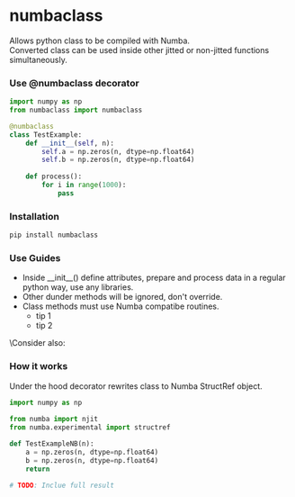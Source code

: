 # numbaclass

Allows python class to be compiled with Numba.\
Converted class can be used inside other jitted or non-jitted functions simultaneously.

### Use @numbaclass decorator

```python
import numpy as np
from numbaclass import numbaclass

@numbaclass
class TestExample:
    def __init__(self, n):
        self.a = np.zeros(n, dtype=np.float64)
        self.b = np.zeros(n, dtype=np.float64)
    
    def process():
        for i in range(1000):
            pass
```

### Installation

```bash
pip install numbaclass
```

### Use Guides

* Inside \_\_init\_\_() define attributes, prepare and process data in a regular python way, use any libraries.
* Other dunder methods will be ignored, don't override.
* Class methods must use Numba compatibe routines.
  * tip 1
  * tip 2

\Consider also:

### How it works

Under the hood decorator rewrites class to Numba StructRef object.

```python
import numpy as np
 
from numba import njit 
from numba.experimental import structref 

def TestExampleNB(n): 
    a = np.zeros(n, dtype=np.float64) 
    b = np.zeros(n, dtype=np.float64) 
    return 

# TODO: Inclue full result
```
